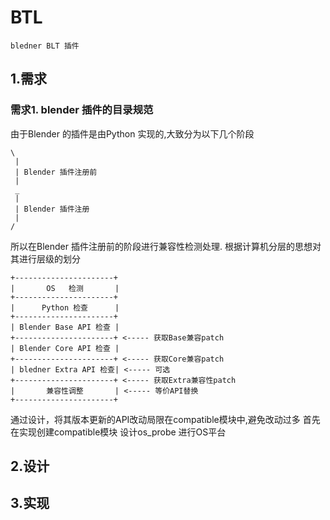 # BTL
```bledner BLT 插件```
## 1.需求
### 需求1. blender 插件的目录规范
由于Blender 的插件是由Python 实现的,大致分为以下几个阶段
```
\
 |
 | Blender 插件注册前
 |
 _   
 |
 | Blender 插件注册
 |
/ 
```
所以在Blender 插件注册前的阶段进行兼容性检测处理.
根据计算机分层的思想对其进行层级的划分
```
+----------------------+
|       OS   检测       |
+----------------------+
|      Python 检查      |
+----------------------+
| Blender Base API 检查 |
+----------------------+ <----- 获取Base兼容patch
| Blender Core API 检查 |
+----------------------+ <----- 获取Core兼容patch
| bledner Extra API 检查| <----- 可选
+----------------------+ <----- 获取Extra兼容性patch
|       兼容性调整       | <----- 等价API替换
+----------------------+
```
通过设计，将其版本更新的API改动局限在compatible模块中,避免改动过多
首先在实现创建compatible模块
设计os_probe 进行OS平台

## 2.设计
## 3.实现